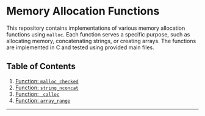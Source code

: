 # Memory Allocation Functions

This repository contains implementations of various memory allocation functions using `malloc`. Each function serves a specific purpose, such as allocating memory, concatenating strings, or creating arrays. The functions are implemented in C and tested using provided main files.

## Table of Contents
1. [Function: `malloc_checked`](#function-malloc_checked)
2. [Function: `string_nconcat`](#function-string_nconcat)
3. [Function: `_calloc`](#function-_calloc)
4. [Function: `array_range`](#function-array_range)

---
